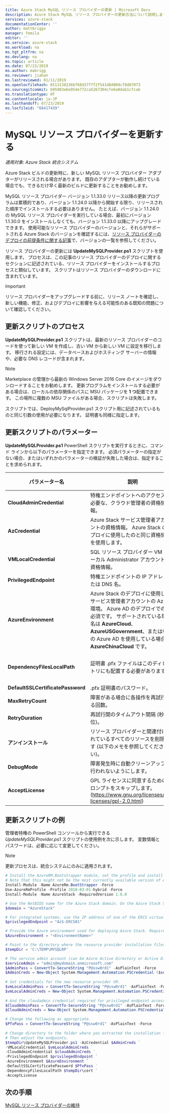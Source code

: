 ```yaml
---
title: Azure Stack MySQL リソース プロバイダーの更新 | Microsoft Docs
description: Azure Stack MySQL リソース プロバイダーの更新方法について説明します。
services: azure-stack
documentationCenter: ''
author: mattbriggs
manager: femila
editor: ''
ms.service: azure-stack
ms.workload: na
ms.tgt_pltfrm: na
ms.devlang: na
ms.topic: article
ms.date: 07/23/2019
ms.author: mabrigg
ms.reviewer: jiahan
ms.lastreviewed: 01/11/2019
ms.openlocfilehash: 6513138226bf60d37f7f2f541d8d00dcf8d87073
ms.sourcegitcommit: b95983e6e954e772ca5267304cfe6a0dab1cfcab
ms.translationtype: HT
ms.contentlocale: ja-JP
ms.lasthandoff: 07/23/2019
ms.locfileid: "68417439"
---
```

# <a name="update-the-mysql-resource-provider"></a>MySQL リソース プロバイダーを更新する 

*適用対象: Azure Stack 統合システム*

Azure Stack ビルドの更新時に、新しい MySQL リソース プロバイダー アダプターがリリースされる場合があります。 既存のアダプターが動作し続けている場合でも、できるだけ早く最新のビルドに更新することをお勧めします。 

MySQL リソース プロバイダー バージョン 1.1.33.0 リリース以降の更新プログラムは累積的であり、バージョン 1.1.24.0 以降から開始する限り、リリースされた順序でインストールする必要はありません。 たとえば、バージョン 1.1.24.0 の MySQL リソース プロバイダーを実行している場合、最初にバージョン 1.1.30.0 をインストールしなくても、バージョン 1.1.33.0 以降にアップグレードできます。 使用可能なリソース プロバイダーのバージョンと、それらがサポートされる Azure Stack のバージョンを確認するには、[リソース プロバイダーのデプロイの前提条件に関する記事](./azure-stack-mysql-resource-provider-deploy.md#prerequisites)で、バージョンの一覧を参照してください。

リソース プロバイダーの更新には **UpdateMySQLProvider.ps1** スクリプトを使用します。 プロセスは、この記事のリソース プロバイダーのデプロイに関するセクションに記述されている、リソース プロバイダーをインストールするプロセスと類似しています。 スクリプトはリソース プロバイダーのダウンロードに含まれています。 

 > [!IMPORTANT]
 > リソース プロバイダーをアップグレードする前に、リリース ノートを確認し、新しい機能、修正、およびデプロイに影響を与える可能性のある既知の問題について確認してください。

## <a name="update-script-processes"></a>更新スクリプトのプロセス

**UpdateMySQLProvider.ps1** スクリプトは、最新のリソース プロバイダーのコードを使って新しい VM を作成し、古い VM から新しい VM に設定を移行します。 移行される設定には、データベースおよびホスティング サーバーの情報や、必要な DNS レコードが含まれます。 

>[!NOTE]
>Marketplace の管理から最新の Windows Server 2016 Core のイメージをダウンロードすることをお勧めします。 更新プログラムをインストールする必要がある場合は、ローカルの依存関係のパスに MSU パッケージを **1 つ**配置できます。 この場所に複数の MSU ファイルがある場合、スクリプトは失敗します。

スクリプトでは、DeployMySqlProvider.ps1 スクリプト用に記述されているものと同じ引数の使用が必要になります。 証明書も同様に指定します。  


## <a name="update-script-parameters"></a>更新スクリプトのパラメーター 
**UpdateMySQLProvider.ps1** PowerShell スクリプトを実行するときに、コマンド ラインから以下のパラメーターを指定できます。 必須パラメーターの指定がない場合、またはいずれかのパラメーターの検証が失敗した場合は、指定することを求められます。 

| パラメーター名 | 説明 | コメントまたは既定値 | 
| --- | --- | --- | 
| **CloudAdminCredential** | 特権エンドポイントへのアクセスに必要な、クラウド管理者の資格情報。 | _必須_ | 
| **AzCredential** | Azure Stack サービス管理者アカウントの資格情報。 Azure Stack のデプロイに使用したのと同じ資格情報を使用します。 | _必須_ | 
| **VMLocalCredential** |SQL リソース プロバイダー VM のローカル Administrator アカウントの資格情報。 | _必須_ | 
| **PrivilegedEndpoint** | 特権エンドポイントの IP アドレスまたは DNS 名。 |  _必須_ | 
| **AzureEnvironment** | Azure Stack のデプロイに使用したサービス管理者アカウントの Azure 環境。 Azure AD のデプロイでのみ必須です。 サポートされている環境名は **AzureCloud**、**AzureUSGovernment**、または中国の Azure AD を使用している場合は **AzureChinaCloud** です。 | AzureCloud |
| **DependencyFilesLocalPath** | 証明書 .pfx ファイルはこのディレクトリにも配置する必要があります。 | _省略可能_ (マルチノードでは _必須_) | 
| **DefaultSSLCertificatePassword** | .pfx 証明書のパスワード。 | _必須_ | 
| **MaxRetryCount** | 障害がある場合に各操作を再試行する回数。| 2 | 
| **RetryDuration** | 再試行間のタイムアウト間隔 (秒単位)。 | 120 | 
| **アンインストール** | リソース プロバイダーと関連付けられているすべてのリソースを削除します (以下のメモを参照してください)。 | いいえ | 
| **DebugMode** | 障害発生時に自動クリーンアップが行われないようにします。 | いいえ | 
| **AcceptLicense** | GPL ライセンスに同意するためのプロンプトをスキップします。  (https://www.gnu.org/licenses/old-licenses/gpl-2.0.html) | | 

## <a name="update-script-example"></a>更新スクリプトの例
管理者特権の PowerShell コンソールから実行できる *UpdateMySQLProvider.ps1* スクリプトの使用例を次に示します。 変数情報とパスワードは、必要に応じて変更してください。  

> [!NOTE] 
> 更新プロセスは、統合システムにのみに適用されます。 

```powershell 
# Install the AzureRM.Bootstrapper module, set the profile and install the AzureStack module
# Note that this might not be the most currently available version of Azure Stack PowerShell.
Install-Module -Name AzureRm.BootStrapper -Force
Use-AzureRmProfile -Profile 2018-03-01-hybrid -Force
Install-Module -Name AzureStack -RequiredVersion 1.6.0

# Use the NetBIOS name for the Azure Stack domain. On the Azure Stack SDK, the default is AzureStack but could have been changed at install time. 
$domain = "AzureStack" 

# For integrated systems, use the IP address of one of the ERCS virtual machines 
$privilegedEndpoint = "AzS-ERCS01" 

# Provide the Azure environment used for deploying Azure Stack. Required only for Azure AD deployments. Supported environment names are AzureCloud, AzureUSGovernment, or AzureChinaCloud. 
$AzureEnvironment = "<EnvironmentName>"

# Point to the directory where the resource provider installation files were extracted. 
$tempDir = 'C:\TEMP\MYSQLRP' 

# The service admin account (can be Azure Active Directory or Active Directory Federation Services). 
$serviceAdmin = "admin@mydomain.onmicrosoft.com" 
$AdminPass = ConvertTo-SecureString "P@ssw0rd1" -AsPlainText -Force 
$AdminCreds = New-Object System.Management.Automation.PSCredential ($serviceAdmin, $AdminPass) 
 
# Set credentials for the new resource provider VM. 
$vmLocalAdminPass = ConvertTo-SecureString "P@ssw0rd1" -AsPlainText -Force 
$vmLocalAdminCreds = New-Object System.Management.Automation.PSCredential ("sqlrpadmin", $vmLocalAdminPass) 
 
# And the cloudadmin credential required for privileged endpoint access. 
$CloudAdminPass = ConvertTo-SecureString "P@ssw0rd1" -AsPlainText -Force 
$CloudAdminCreds = New-Object System.Management.Automation.PSCredential ("$domain\cloudadmin", $CloudAdminPass) 

# Change the following as appropriate. 
$PfxPass = ConvertTo-SecureString "P@ssw0rd1" -AsPlainText -Force 
 
# Change directory to the folder where you extracted the installation files. 
# Then adjust the endpoints. 
$tempDir\UpdateMySQLProvider.ps1 -AzCredential $AdminCreds ` 
-VMLocalCredential $vmLocalAdminCreds ` 
-CloudAdminCredential $cloudAdminCreds ` 
-PrivilegedEndpoint $privilegedEndpoint ` 
-AzureEnvironment $AzureEnvironment `
-DefaultSSLCertificatePassword $PfxPass ` 
-DependencyFilesLocalPath $tempDir\cert ` 
-AcceptLicense 
```  

## <a name="next-steps"></a>次の手順
[MySQL リソース プロバイダーの維持](azure-stack-mysql-resource-provider-maintain.md)
